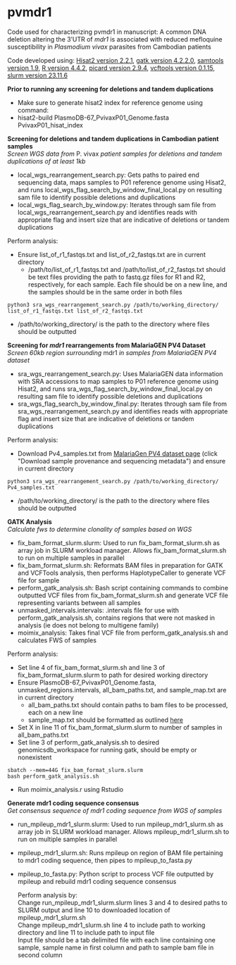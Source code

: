 # pvmdr1
Code used for characterizing pvmdr1 in manuscript: A common DNA deletion altering the 3’UTR of _mdr1_ is associated with reduced mefloquine susceptibility in _Plasmodium vivax_ parasites from Cambodian patients

Code developed using: [Hisat2 version 2.2.1](https://daehwankimlab.github.io/hisat2/download/), [gatk version 4.2.2.0](https://github.com/broadinstitute/gatk/releases), [samtools version 1.9](https://www.htslib.org/download/), [R version 4.4.2](https://cran.rstudio.com/), [picard version 2.9.4](https://broadinstitute.github.io/picard/), [vcftools version 0.1.15](https://sourceforge.net/projects/vcftools/), [slurm version 23.11.6](https://slurm.schedmd.com/) 

**Prior to running any screening for deletions and tandem duplications**
- Make sure to generate hisat2 index for reference genome using command:
- hisat2-build PlasmoDB-67_PvivaxP01_Genome.fasta PvivaxP01_hisat_index

**Screening for deletions and tandem duplications in Cambodian patient samples**\
_Screen WGS data from_ P. vivax _patient samples for deletions and tandem duplications of at least 1kb_
- local_wgs_rearrangement_search.py: Gets paths to paired end sequencing data, maps samples to P01 reference genome using Hisat2, and runs local_wgs_flag_search_by_window_final_local.py on resulting sam file to identify possible deletions and duplications
- local_wgs_flag_search_by_window.py: Iterates through sam file from local_wgs_rearrangement_search.py and identifies reads with appropriate flag and insert size that are indicative of deletions or tandem duplications

Perform analysis:
- Ensure list_of_r1_fastqs.txt and list_of_r2_fastqs.txt are in current directory
   - /path/to/list_of_r1_fastqs.txt and /path/to/list_of_r2_fastqs.txt should be text files providing the path to fastq.gz files for R1 and R2, respectively, for each sample. Each file should be on a new line, and the samples should be in the same order in both files

```
python3 sra_wgs_rearrangement_search.py /path/to/working_directory/ list_of_r1_fastqs.txt list_of_r2_fastqs.txt
```
- /path/to/working_directory/ is the path to the directory where files should be outputted


**Screening for _mdr1_ rearrangements from MalariaGEN PV4 Dataset**\
_Screen 60kb region surrounding_ mdr1 _in samples from MalariaGEN PV4 dataset_
- sra_wgs_rearrangement_search.py: Uses MalariaGEN data information with SRA accessions to map samples to P01 reference genome using Hisat2, and runs sra_wgs_flag_search_by_window_final_local.py on resulting sam file to identify possible deletions and duplications
- sra_wgs_flag_search_by_window_final.py: Iterates through sam file from sra_wgs_rearrangement_search.py and identifies reads with appropriate flag and insert size that are indicative of deletions or tandem duplications

Perform analysis:

- Download Pv4_samples.txt from [MalariaGen PV4 dataset page](https://www.malariagen.net/data_package/open-dataset-plasmodium-vivax-v4-0/) (click "Download sample provenance and sequencing metadata") and ensure in current directory
  
```
python3 sra_wgs_rearrangement_search.py /path/to/working_directory/ Pv4_samples.txt
```
- /path/to/working_directory/ is the path to the directory where files should be outputted

**GATK Analysis**\
_Calculate fws to determine clonality of samples based on WGS_
- fix_bam_format_slurm.slurm: Used to run fix_bam_format_slurm.sh as array job in SLURM workload manager. Allows fix_bam_format_slurm.sh to run on multiple samples in parallel
- fix_bam_format_slurm.sh: Reformats BAM files in preparation for GATK and VCFTools analysis, then performs HaplotypeCaller to generate VCF file for sample
- perform_gatk_analysis.sh: Bash script containing commands to combine outputted VCF files from fix_bam_format_slurm.sh and generate VCF file representing variants between all samples
- unmasked_intervals.intervals: .intervals file for use with perform_gatk_analysis.sh, contains regions that were not masked in analysis (ie does not belong to multigene family)
- moimix_analysis: Takes final VCF file from perform_gatk_analysis.sh and calculates FWS of samples

Perform analysis:

- Set line 4 of fix_bam_format_slurm.sh and line 3 of fix_bam_format_slurm.slurm to path for desired working directory
- Ensure PlasmoDB-67_PvivaxP01_Genome.fasta, unmasked_regions.intervals, all_bam_paths.txt, and sample_map.txt are in current directory
  - all_bam_paths.txt should contain paths to bam files to be processed, each on a new line
  - sample_map.txt should be formatted as outlined [here](https://gatk.broadinstitute.org/hc/en-us/articles/360036883491-GenomicsDBImport)
- Set X in line 11 of fix_bam_format_slurm.slurm to number of samples in all_bam_paths.txt
- Set line 3 of perform_gatk_analysis.sh to desired genomicsdb_workspace for running gatk, should be empty or nonexistent

```
sbatch --mem=44G fix_bam_format_slurm.slurm
bash perform_gatk_analysis.sh
```

- Run moimix_analysis.r using Rstudio
  
**Generate mdr1 coding sequence consensus**\
_Get consensus sequence of mdr1 coding sequence from WGS of samples_
- run_mpileup_mdr1_slurm.slurm: Used to run mpileup_mdr1_slurm.sh as array job in SLURM workload manager. Allows mpileup_mdr1_slurm.sh to run on multiple samples in parallel
- mpileup_mdr1_slurm.sh: Runs mpileup on region of BAM file pertaining to mdr1 coding sequence, then pipes to mpileup_to_fasta.py
- mpileup_to_fasta.py: Python script to process VCF file outputted by mpileup and rebuild mdr1 coding sequence consensus

    Perform analysis by:\
    Change run_mpileup_mdr1_slurm.slurm lines 3 and 4 to desired paths to SLURM output and line 10 to downloaded location of mpileup_mdr1_slurm.sh\
    Change mpileup_mdr1_slurm.sh line 4 to include path to working directory and line 11 to include path to input file\
    Input file should be a tab delimited file with each line containing one sample, sample name in first column and path to sample bam file in second column
